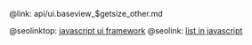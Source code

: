 @link: api/ui.baseview_$getsize_other.md

@seolinktop: [javascript ui framework](https://webix.com)
@seolink: [list in javascript](https://webix.com/widget/list/)